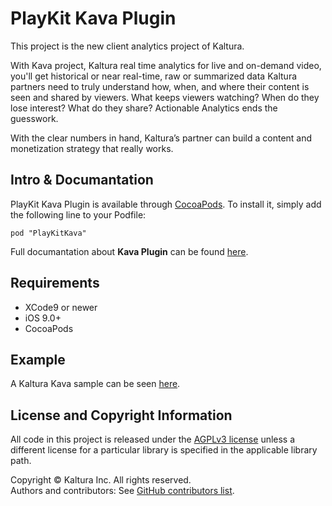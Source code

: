 # PlayKit Kava Plugin

This project is the new client analytics project of Kaltura.

With Kava project, Kaltura real time analytics for live and on-demand video, you'll get historical or near real-time, raw or summarized data Kaltura partners need to truly understand how, when, and where their content is seen and shared by viewers. What keeps viewers watching? When do they lose interest? What do they share? Actionable Analytics ends the guesswork.

With the clear numbers in hand, Kaltura’s partner can build a content and monetization strategy that really works.

## Intro & Documantation

PlayKit Kava Plugin is available through [CocoaPods](https://cocoapods.org/?q=PlayKitKava). To install it, simply add the following line to your Podfile:

```
pod "PlayKitKava"
```
Full documantation about **Kava Plugin** can be found [here](https://kaltura.github.io/playkit-ios-kava/).

## Requirements

* XCode9 or newer
* iOS 9.0+
* CocoaPods

## Example

A Kaltura Kava sample can be seen [here](https://github.com/kaltura/playkit-ios-samples/tree/develop/KavaPluginSample).

## License and Copyright Information  

All code in this project is released under the [AGPLv3 license](http://www.gnu.org/licenses/agpl-3.0.html) unless a different license for a particular library is specified in the applicable library path.   

Copyright © Kaltura Inc. All rights reserved.   
Authors and contributors: See [GitHub contributors list](https://github.com/kaltura/playkit-ios-kava/graphs/contributors).
